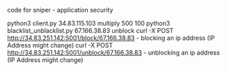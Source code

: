 code for sniper - application security

python3 client.py 34.83.115.103 multiply 500 100
python3 blacklist_unblacklist.py 67.166.38.83 unblock
curl -X POST http://34.83.251.142:5001/block/67.166.38.83 - blocking an ip address (IP Address might change)
curl -X POST http://34.83.251.142:5001/unblock/67.166.38.83 - unblocking an ip address (IP Address might change)
